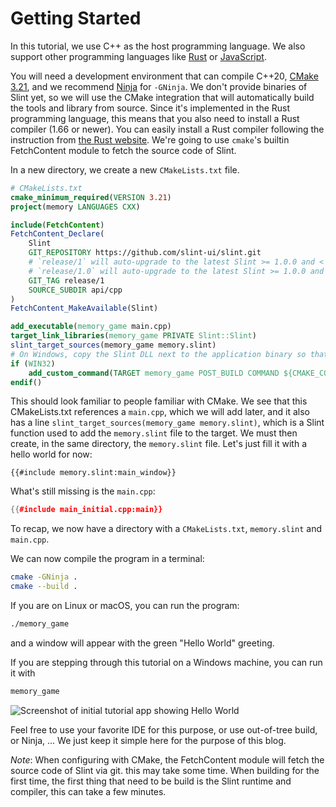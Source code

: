 <!-- Copyright © SixtyFPS GmbH <info@slint.dev> ; SPDX-License-Identifier: MIT -->
# Getting Started

In this tutorial, we use C++ as the host programming language. We also support other programming languages like
[Rust](https://slint.dev/docs/rust/slint/) or [JavaScript](https://slint.dev/docs/node/).

You will need a development environment that can compile C++20, [CMake 3.21](https://cmake.org/download/),
and we recommend [Ninja](https://ninja-build.org) for `-GNinja`.
We don't provide binaries of Slint yet, so we will use the CMake integration that will automatically build
the tools and library from source. Since it's implemented in the Rust programming language, this means that
you also need to install a Rust compiler (1.66 or newer). You can easily install a Rust compiler
following the instruction from [the Rust website](https://www.rust-lang.org/learn/get-started).
We're going to use `cmake`'s builtin FetchContent module to fetch the source code of Slint.

In a new directory, we create a new `CMakeLists.txt` file.

```cmake
# CMakeLists.txt
cmake_minimum_required(VERSION 3.21)
project(memory LANGUAGES CXX)

include(FetchContent)
FetchContent_Declare(
    Slint
    GIT_REPOSITORY https://github.com/slint-ui/slint.git
    # `release/1` will auto-upgrade to the latest Slint >= 1.0.0 and < 2.0.0
    # `release/1.0` will auto-upgrade to the latest Slint >= 1.0.0 and < 1.1.0
    GIT_TAG release/1
    SOURCE_SUBDIR api/cpp
)
FetchContent_MakeAvailable(Slint)

add_executable(memory_game main.cpp)
target_link_libraries(memory_game PRIVATE Slint::Slint)
slint_target_sources(memory_game memory.slint)
# On Windows, copy the Slint DLL next to the application binary so that it's found.
if (WIN32)
    add_custom_command(TARGET memory_game POST_BUILD COMMAND ${CMAKE_COMMAND} -E copy $<TARGET_RUNTIME_DLLS:memory_game> $<TARGET_FILE_DIR:memory_game> COMMAND_EXPAND_LISTS)
endif()
```

This should look familiar to people familiar with CMake. We see that this CMakeLists.txt
references a `main.cpp`, which we will add later, and it also has a line
`slint_target_sources(memory_game memory.slint)`, which is a Slint function used to
add the `memory.slint` file to the target. We must then create, in the same directory,
the `memory.slint` file. Let's just fill it with a hello world for now:

```slint
{{#include memory.slint:main_window}}
```

What's still missing is the `main.cpp`:

```cpp
{{#include main_initial.cpp:main}}
```

To recap, we now have a directory with a `CMakeLists.txt`, `memory.slint` and `main.cpp`.

We can now compile the program in a terminal:

```sh
cmake -GNinja .
cmake --build .
```

If you are on Linux or macOS, you can run the program:

```sh
./memory_game
```

and a window will appear with the green "Hello World" greeting.

If you are stepping through this tutorial on a Windows machine, you can run it with

```sh
memory_game
```

![Screenshot of initial tutorial app showing Hello World](https://slint.dev/blog/memory-game-tutorial/getting-started.png "Hello World")

Feel free to use your favorite IDE for this purpose, or use out-of-tree build, or Ninja, ...
We just keep it simple here for the purpose of this blog.

_Note_: When configuring with CMake, the FetchContent module will fetch the source code of Slint via git.
this may take some time. When building for the first time, the first thing that need to be build
is the Slint runtime and compiler, this can take a few minutes.
